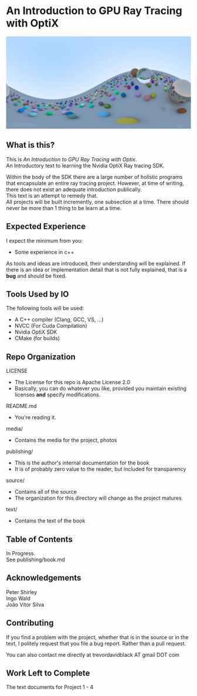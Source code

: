 # An Introduction to GPU Ray Tracing with OptiX #

![](media/readme_header2.png)

## What is this? ##

This is *An Introduction to GPU Ray Tracing with Optix*.\
An Introductory text to learning the Nvidia OptiX Ray tracing SDK.

Within the body of the SDK there are a large number of holistic programs that encapsulate an entire ray tracing project. However, at time of writing, there does not exist an adequate introduction publically.\
This text is an attempt to remedy that.\
All projects will be built incremently, one subsection at a time. There should never be more than 1 thing to be learn at a time.

## Expected Experience ##

I expect the minimum from you:
- Some experience in c++

As tools and ideas are introduced, their understanding will be explained. If there is an idea or implementation detail that is not fully explained, that is a **bug** and should be fixed.

## Tools Used by IO ##

The following tools will be used:
- A C++ compiler (Clang, GCC, VS, ...)
- NVCC (For Cuda Compilation)
- Nvidia OptiX SDK
- CMake (for builds)

## Repo Organization ##

LICENSE
- The License for this repo is Apache License 2.0
- Basically, you can do whatever you like, provided you maintain existing licenses **and** specify modifications.

README.md
- You're reading it.

media/
- Contains the media for the project, photos

publishing/
- This is the author's internal documentation for the book
- It is of probably zero value to the reader, but included for transparency

source/
- Contains all of the source
- The organization for this directory will change as the project matures

text/
- Contains the text of the book

## Table of Contents ##

In Progress.\
See publishing/book.md

## Acknowledgements ##

Peter Shirley\
Ingo Wald\
João Vítor Silva

## Contributing ##

If you find a problem with the project, whether that is in the source or in the text, I politely request that you file a bug report. Rather than a pull request.

You can also contact me directly at trevordavidblack AT gmail DOT com

## Work Left to Complete ##

The text documents for Project 1 - 4
